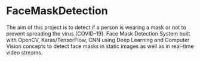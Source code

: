 # FaceMaskDetection
The aim of this project is to detect if a person is wearing a mask or not to prevent spreading the virus (COVID-19). Face Mask Detection System built with OpenCV, 
Karas/TensorFlow, CNN using Deep Learning and Computer Vision concepts to detect face masks in static images as well as in real-time video streams.
